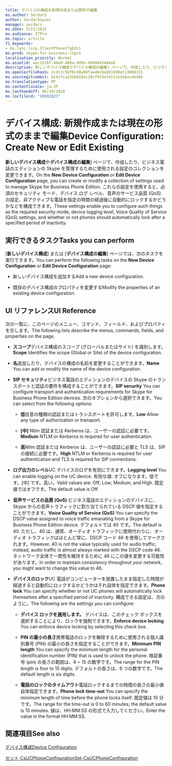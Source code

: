 ```yaml
---
title: デバイスの構成を新規作成または既存の編集
ms.author: SerdarS
author: SerdarSoysal
manager: serdars
ms.date: 3/23/2015
ms.audience: ITPro
ms.topic: article
f1_keywords:
- ms.lync.lscp.ClientPhoneCfgEdit
ms.prod: skype-for-business-itpro
localization_priority: Normal
ms.assetid: aac152bf-80e9-408a-9dbb-60d0843484ab
description: 新しいデバイス構成やデバイス構成の編集] ページで、作成したり、ビジネス電話のエディションの Skype を管理するために使用される設定のコレクションを変更できます。 これらの設定を使用すると、必須のセキュリティ モード、デバイス ログ レベル、音声のサービス品質 (QoS) の設定、非アクティブな電話を指定の時間の経過後に自動的にロックするかどうかなどを構成できます。
ms.openlocfilehash: 2cdc2c5bf0c40a04faa48cbab81699e213008321
ms.sourcegitcommit: b14cfca231b618ec28cf9f4efe11cb3e8aceb34b
ms.translationtype: MT
ms.contentlocale: ja-JP
ms.lasthandoff: 06/19/2018
ms.locfileid: "19502823"
---
```

# <a name="device-configuration-create-new-or-edit-existing"></a><span data-ttu-id="6d2d1-104">デバイス構成: 新規作成または現在の形式のままで編集</span><span class="sxs-lookup"><span data-stu-id="6d2d1-104">Device Configuration: Create New or Edit Existing</span></span>
 
<span data-ttu-id="6d2d1-105">**新しいデバイス構成**や**デバイス構成の編集**] ページで、作成したり、ビジネス電話のエディションの Skype を管理するために使用される設定のコレクションを変更できます。</span><span class="sxs-lookup"><span data-stu-id="6d2d1-105">On the **New Device Configuration** or **Edit Device Configuration** page, you can create or modify a collection of settings used to manage Skype for Business Phone Edition.</span></span> <span data-ttu-id="6d2d1-106">これらの設定を使用すると、必須のセキュリティ モード、デバイス ログ レベル、音声のサービス品質 (QoS) の設定、非アクティブな電話を指定の時間の経過後に自動的にロックするかどうかなどを構成できます。</span><span class="sxs-lookup"><span data-stu-id="6d2d1-106">These settings enable you to configure such things as the required security mode, device logging level, Voice Quality of Service (QoS) settings, and whether or not phones should automatically lock after a specified period of inactivity.</span></span>
  
## <a name="tasks-you-can-perform"></a><span data-ttu-id="6d2d1-107">実行できるタスク</span><span class="sxs-lookup"><span data-stu-id="6d2d1-107">Tasks you can perform</span></span>

<span data-ttu-id="6d2d1-108">[**新しいデバイス構成**] または [**デバイス構成の編集**] ページでは、次のタスクを実行できます。</span><span class="sxs-lookup"><span data-stu-id="6d2d1-108">You can perform the following tasks on the **New Device Configuration** or **Edit Device Configuration** page:</span></span>
  
- <span data-ttu-id="6d2d1-109">新しいデバイス構成を追加する</span><span class="sxs-lookup"><span data-stu-id="6d2d1-109">Add a new device configuration.</span></span>
    
- <span data-ttu-id="6d2d1-110">既存のデバイス構成のプロパティを変更する</span><span class="sxs-lookup"><span data-stu-id="6d2d1-110">Modify the properties of an existing device configuration.</span></span>
    
## <a name="ui-reference"></a><span data-ttu-id="6d2d1-111">UI リファレンス</span><span class="sxs-lookup"><span data-stu-id="6d2d1-111">UI Reference</span></span>

<span data-ttu-id="6d2d1-112">次の一覧に、このページのメニュー、コマンド、フィールド、およびプロパティを示します。</span><span class="sxs-lookup"><span data-stu-id="6d2d1-112">The following lists describe the menus, commands, fields, and properties on the page.</span></span>
  
- <span data-ttu-id="6d2d1-113">**スコープ**デバイス構成のスコープ (グローバルまたはサイト) を識別します。</span><span class="sxs-lookup"><span data-stu-id="6d2d1-113">**Scope** Identifies the scope (Global or Site) of the device configuration.</span></span>
    
- <span data-ttu-id="6d2d1-114">**名**追加したり、デバイスの構成の名前を変更することができます。</span><span class="sxs-lookup"><span data-stu-id="6d2d1-114">**Name** You can add or modify the name of the device configuration.</span></span>
    
- <span data-ttu-id="6d2d1-115">**SIP セキュリティ**ビジネス電話のエディションのデバイスの Skype のトランスポートと認証の要件を構成することができます。</span><span class="sxs-lookup"><span data-stu-id="6d2d1-115">**SIP security** You can configure transport and authentication requirements for Skype for Business Phone Edition devices.</span></span> <span data-ttu-id="6d2d1-116">次のオプションから選択できます。</span><span class="sxs-lookup"><span data-stu-id="6d2d1-116">You can select from the following options:</span></span>
    
  - <span data-ttu-id="6d2d1-117">**低**任意の種類の認証またはトランスポートを許可します。</span><span class="sxs-lookup"><span data-stu-id="6d2d1-117">**Low** Allow any type of authorization or transport.</span></span>
    
  - <span data-ttu-id="6d2d1-118">**[中]** Ntlm 認証または Kerberos は、ユーザーの認証に必要です。</span><span class="sxs-lookup"><span data-stu-id="6d2d1-118">**Medium** NTLM or Kerberos is required for user authentication.</span></span>
    
  - <span data-ttu-id="6d2d1-119">**高**Ntlm 認証または Kerberos は、ユーザーの認証に必要と TLS は、SIP の接続に必要です。</span><span class="sxs-lookup"><span data-stu-id="6d2d1-119">**High** NTLM or Kerberos is required for user authentication and TLS is required for SIP connections.</span></span>
    
- <span data-ttu-id="6d2d1-120">**ログ出力のレベル**UC デバイスのログを有効にできます。</span><span class="sxs-lookup"><span data-stu-id="6d2d1-120">**Logging level** You can enable logging on the UC device.</span></span> <span data-ttu-id="6d2d1-121">有効な値: オフになります。低です。[中] です。高い。</span><span class="sxs-lookup"><span data-stu-id="6d2d1-121">Valid values are: Off; Low; Medium; and High.</span></span> <span data-ttu-id="6d2d1-122">既定値ではオフです。</span><span class="sxs-lookup"><span data-stu-id="6d2d1-122">The default value is Off.</span></span>
    
- <span data-ttu-id="6d2d1-123">**音声サービスの品質 (QoS)** ビジネス電話のエディションのデバイスに、Skype からの音声トラフィックに割り当てられている DSCP 値を指定することができます。</span><span class="sxs-lookup"><span data-stu-id="6d2d1-123">**Voice Quality of Service (QoS)** You can specify the DSCP value assigned to voice traffic emanating from a Skype for Business Phone Edition device.</span></span> <span data-ttu-id="6d2d1-124">デフォルトでは 40 です。</span><span class="sxs-lookup"><span data-stu-id="6d2d1-124">The default is 40.</span></span> <span data-ttu-id="6d2d1-125">ただし、40 は、通常、オーディオ トラフィックに使用代わりに、オーディオ トラフィックはほとんど常に、DSCP コード 46 を使用してマークされます。</span><span class="sxs-lookup"><span data-stu-id="6d2d1-125">However, 40 is not the value typically used for audio traffic; instead, audio traffic is almost always marked with the DSCP code 46.</span></span> <span data-ttu-id="6d2d1-126">ネットワーク全体で一貫性を維持するために 46 にこの値を変更する可能性があります。</span><span class="sxs-lookup"><span data-stu-id="6d2d1-126">In order to maintain consistency throughout your network, you might want to change this value to 46.</span></span>
    
- <span data-ttu-id="6d2d1-127">**デバイスのロック**UC 電話がコンピューターを放置したまま指定した時間が経過すると自動的にロックするかどうかはそれ自体を指定できます。</span><span class="sxs-lookup"><span data-stu-id="6d2d1-127">**Phone lock** You can specify whether or not UC phones will automatically lock themselves after a specified period of inactivity.</span></span> <span data-ttu-id="6d2d1-128">構成できる設定は、次のように。</span><span class="sxs-lookup"><span data-stu-id="6d2d1-128">The following are the settings you can configure:</span></span>
    
  - <span data-ttu-id="6d2d1-129">**デバイス ロックを適用します。** デバイスは、このチェック ボックスを選択することにより、ロックを強制できます。</span><span class="sxs-lookup"><span data-stu-id="6d2d1-129">**Enforce device locking** You can enforce device locking by selecting this check box.</span></span>
    
  - <span data-ttu-id="6d2d1-130">**PIN の最小の長さ**携帯電話のロックを解除するために使用される個人識別番号 (PIN) の最小の長さを指定することができます。</span><span class="sxs-lookup"><span data-stu-id="6d2d1-130">**Minimum PIN length** You can specify the minimum length for the personal identification number (PIN) that is used to unlock the phone.</span></span> <span data-ttu-id="6d2d1-131">暗証番号 (pin) の長さの範囲は、4 ~ 15 の数字です。</span><span class="sxs-lookup"><span data-stu-id="6d2d1-131">The range for the PIN length is four to 15 digits.</span></span> <span data-ttu-id="6d2d1-132">デフォルトの長さは、6 つの数字です。</span><span class="sxs-lookup"><span data-stu-id="6d2d1-132">The default length is six digits.</span></span>
    
  - <span data-ttu-id="6d2d1-133">**電話のロックのタイムアウト**電話ロックするまでの時間の長さの最小値自体指定できます。</span><span class="sxs-lookup"><span data-stu-id="6d2d1-133">**Phone lock time-out** You can specify the minimum length of time before the phone locks itself.</span></span> <span data-ttu-id="6d2d1-134">既定値は 10 分です。</span><span class="sxs-lookup"><span data-stu-id="6d2d1-134">The range for the time-out is 0 to 60 minutes; the default value is 10 minutes.</span></span> <span data-ttu-id="6d2d1-135">値は、HH:MM:SS の形式で入力してください。</span><span class="sxs-lookup"><span data-stu-id="6d2d1-135">Enter the value in the format HH:MM:SS.</span></span>
    
## <a name="see-also"></a><span data-ttu-id="6d2d1-136">関連項目</span><span class="sxs-lookup"><span data-stu-id="6d2d1-136">See also</span></span>

[<span data-ttu-id="6d2d1-137">デバイス構成</span><span class="sxs-lookup"><span data-stu-id="6d2d1-137">Device Configuration</span></span>](device-configuration.md)

[<span data-ttu-id="6d2d1-138">セット CsUCPhoneConfiguration</span><span class="sxs-lookup"><span data-stu-id="6d2d1-138">Set-CsUCPhoneConfiguration</span></span>](https://docs.microsoft.com/powershell/module/skype/set-csucphoneconfiguration?view=skype-ps)